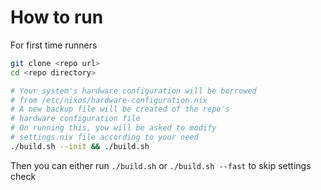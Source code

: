 # How to run

For first time runners
```sh
git clone <repo url>
cd <repo directory>

# Your system's hardware configuration will be borrowed
# from /etc/nixos/hardware-configuration.nix
# A new backup file will be created of the repo's
# hardware configuration file
# On running this, you will be asked to modify
# settings.nix file according to your need
./build.sh --init && ./build.sh

```

Then you can either run `./build.sh` or `./build.sh --fast` to skip settings check
